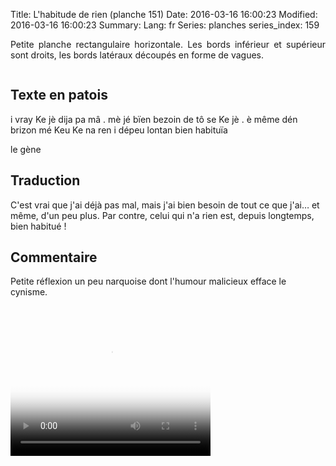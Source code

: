 Title: L'habitude de rien (planche 151)
Date: 2016-03-16 16:00:23
Modified: 2016-03-16 16:00:23
Summary: 
Lang: fr
Series: planches
series_index: 159

<p style="text-align:justify;">Petite planche rectangulaire
horizontale. Les bords inférieur et supérieur sont droits, les bords
latéraux découpés en forme de vagues.</p>

<figure class="image-block" style="float: center;">
  <img alt="" src="{static}/images/planche_151.png">
  <figcaption style="max-width: 630px"></figcaption>
</figure>

## Texte en patois

i vray Ke jè dija pa mâ . mè jé bïen bezoin de tô se Ke jè . è même
dén brizon mé Keu Ke na ren i dépeu lontan bien habituïa

le gène

## Traduction

C'est vrai que j'ai déjà pas mal, mais j'ai bien besoin de tout ce que
j'ai… et même, d'un peu plus.  Par contre, celui qui n'a rien est,
depuis longtemps, bien habitué !

## Commentaire

Petite réflexion un peu narquoise dont l'humour malicieux efface le
cynisme.

<video width="320" height="240" controls
  poster="{static}/images/thumbnails/video_151-2.jpg">
  <source src="https://d1njpgd0ygatdn.cloudfront.net/video_151-2.mp4" type="video/mp4">
</video>
